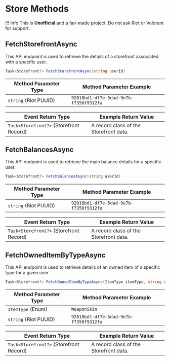 # Store Methods

!!! Info 
	This is **Unofficial** and a fan-made project. Do not ask Riot or Valorant for support.

## FetchStorefrontAsync
This API endpoint is used to retrieve the details of a storefront associated with a specific user.

```C#
Task<Storefront?> FetchStorefrontAsync(string userId)
```

| **Method Parameter Type** | **Method Parameter Example** |
|------------------------|--------------------------|
| `string` (Riot PUUID) | `92018bd1-df7e-5dad-9e7b-f7358f9312fa`  |

| **Event Return Type** | **Example Return Value** |
|------------------------|--------------------------|
| `Task<Storefront?>` (Storefront Record) | A record class of the Storefront data.  |

## FetchBalancesAsync
This API endpoint is used to retrieve the main balance details for a specific user.

```C#
Task<Storefront?> FetchBalancesAsync(string userId)
```

| **Method Parameter Type** | **Method Parameter Example** |
|------------------------|--------------------------|
| `string` (Riot PUUID) | `92018bd1-df7e-5dad-9e7b-f7358f9312fa`  |

| **Event Return Type** | **Example Return Value** |
|------------------------|--------------------------|
| `Task<Storefront?>` (Storefront Record) | A record class of the Storefront data.  |

## FetchOwnedItemByTypeAsync
This API endpoint is used to retrieve details of an owned item of a specific type for a given user.

```C#
Task<Storefront?> FetchOwnedItemByTypeAsync(ItemType itemType, string userId)
```

| **Method Parameter Type** | **Method Parameter Example** |
|------------------------|--------------------------|
| `ItemType` (Enum) | `WeaponSkin`  |
| `string` (Riot PUUID) | `92018bd1-df7e-5dad-9e7b-f7358f9312fa`  |

| **Event Return Type** | **Example Return Value** |
|------------------------|--------------------------|
| `Task<Storefront?>` (Storefront Record) | A record class of the Storefront data.  |